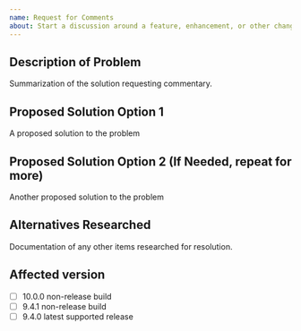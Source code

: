 ```yaml
---
name: Request for Comments
about: Start a discussion around a feature, enhancement, or other change to DNN.Platform 
---
```


<!-- 
  Please read contribution guideline first: https://github.com/dnnsoftware/Dnn.Platform/blob/development/CONTRIBUTING.md 
  Any potential security issues should be sent to security@dnnsoftware.com, rather than posted on GitHub
-->

## Description of Problem
Summarization of the solution requesting commentary.

## Proposed Solution Option 1
A proposed solution to the problem

## Proposed Solution Option 2 (If Needed, repeat for more)
Another proposed solution to the problem

## Alternatives Researched
Documentation of any other items researched for resolution.

## Affected version
<!-- 
Please add X in at least one of the boxes as appropriate. In order for an issue to be accepted, a developer needs to be able to reproduce the issue on a currently supported version. If you are looking for a workaround for an issue with an older version, please visit the forums at https://dnncommunity.org/forums
-->

* [ ] 10.0.0 non-release build
* [ ] 9.4.1 non-release build
* [ ] 9.4.0 latest supported release
